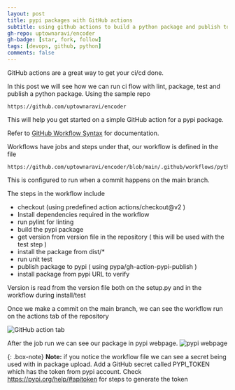 ```yaml
---
layout: post
title: pypi packages with GitHub actions
subtitle: using github actions to build a python package and publish to pypi
gh-repo: uptownaravi/encoder
gh-badge: [star, fork, follow]
tags: [devops, github, python]
comments: false
---
```


GitHub actions are a great way to get your ci/cd done.

In this post we will see how we can run ci flow with lint, package, test and publish a python package. Using the sample repo 
```
https://github.com/uptownaravi/encoder
```
This will help you get started on a simple GitHub action for a pypi package.

Refer to [GitHub Workflow Syntax](https://docs.github.com/en/actions/learn-github-actions/workflow-syntax-for-github-actions) for documentation.

Workflows have jobs and steps under that, our workflow is defined in the file 
```
https://github.com/uptownaravi/encoder/blob/main/.github/workflows/pythonaction.yml
```

This is configured to run when a commit happens on the main branch.

The steps in the workflow include 
* checkout (using predefined action actions/checkout@v2 )
* Install dependencies required in the workflow
* run pylint for linting
* build the pypi package
* get version from version file in the repository ( this will be used with the test step )
* install the package from dist/*
* run unit test
* publish package to pypi ( using pypa/gh-action-pypi-publish )
* install package from pypi URL to verify

Version is read from the version file both on the setup.py and in the workflow during install/test

Once we make a commit on the main branch, we can see the workflow run on the actions tab of the repository

![GitHub action tab](https://dev-to-uploads.s3.amazonaws.com/uploads/articles/okjot2qx6jjsovv72es5.png)

After the job run we can see our package in pypi webpage. 
![pypi webpage](https://dev-to-uploads.s3.amazonaws.com/uploads/articles/nvf78mqlan7iyfupklu7.png)


{: .box-note}
**Note:** if you notice the workflow file we can see a secret being used with in package upload. Add a GitHub secret called  PYPI_TOKEN which has the token from pypi account. Check https://pypi.org/help/#apitoken for steps to generate the token
